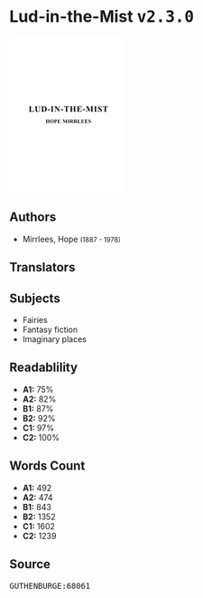 # Lud-in-the-Mist <kbd>v2.3.0</kbd>

![](./cover.medium.jpg "")

## Authors


 - Mirrlees, Hope <small>(1887 - 1978)</small>

## Translators



## Subjects


 - Fairies
 - Fantasy fiction
 - Imaginary places

## Readablility


 - **A1:** 75%
 - **A2:** 82%
 - **B1:** 87%
 - **B2:** 92%
 - **C1:** 97%
 - **C2:** 100%

## Words Count


 - **A1:** 492
 - **A2:** 474
 - **B1:** 843
 - **B2:** 1352
 - **C1:** 1602
 - **C2:** 1239

## Source


<kbd>GUTHENBURGE:68061</kbd>
